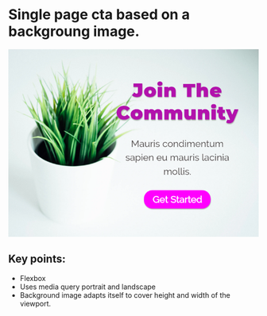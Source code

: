 # Single page cta based on a backgroung image.

![Preview for the single page cta](screenshot.png)

## Key points:

* Flexbox
* Uses media query <orientation> portrait and landscape
* Background image adapts itself to cover height and width of the viewport.
